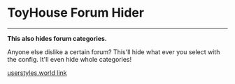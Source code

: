 # ToyHouse Forum Hider
---

**This also hides forum categories.**

Anyone else dislike a certain forum? This'll hide what ever you select with the config. It'll even hide whole categories!

[userstyles.world link](https://userstyles.world/style/6177/toyhouse-forum-hider)
